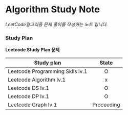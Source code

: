 # Algorithm Study Note

*LeetCode알고리즘 문제 풀이를 작성하는 노트 입니다.*

### Study Plan

__Leetcode Study Plan 문제__

| Study plan  | State |
| ------------- |:-------------:|
| Leetcode Programming Skils lv.1   | O    |
| Leetcode Algorithm lv.1   | x     |
| Leetcode DS lv.1          | O     |
| Leetcode DP lv.1          | O     |
| Leetcode Graph lv.1       | Proceeding    |
